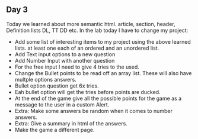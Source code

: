 ## Day 3
Today we learned about more semantic html. article, section, header, Definition lists DL, TT DD etc. 
In the lab today I have to change my project:
* Add some list of interesting items to my project using the above learned lists. at least one each of an ordered and an unordered list.
* Add Text input options to a new question
* Add Number Input with another question
* For the free input I need to give 4 tries to the used. 
* Change the Bullet points to be read off an array list. These will also have multple options answers.
* Bullet option question get 6x tries. 
* Eah bullet option will get the tries before points are ducked.
* At the end of the game give all the possible points for the game as a message to the user in a custom Alert.
* Extra: Make some answers be random when it comes to number answers. 
* Extra: Give a summary in html of the answers.
* Make the game a different page. 
